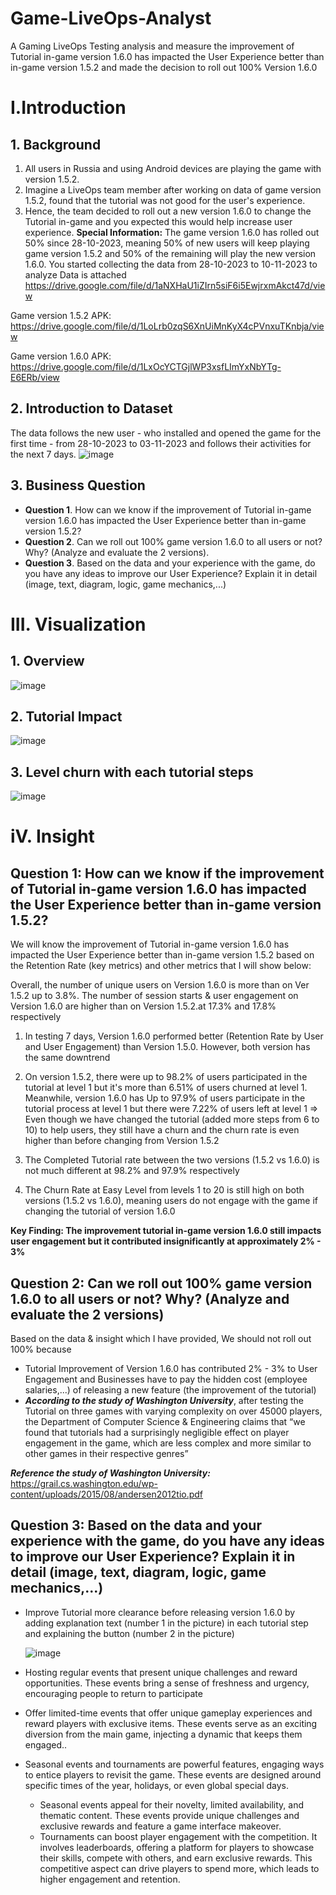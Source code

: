 # Game-LiveOps-Analyst
A Gaming LiveOps Testing analysis and measure the improvement of Tutorial in-game version 1.6.0 has impacted the User Experience better than in-game version 1.5.2 and made the decision to roll out 100% Version 1.6.0
# I.Introduction
## 1. Background
1. All users in Russia and using Android devices are playing the game with version 1.5.2.
2. Imagine a LiveOps team member after working on data of game version 1.5.2, found that the tutorial was not good for the user's experience.
3. Hence, the team decided to roll out a new version 1.6.0 to change the Tutorial in-game and you expected this would help increase user experience.
**Special Information:**
The game version 1.6.0 has rolled out 50% since 28-10-2023, meaning 50% of new users will keep playing game version 1.5.2 and 50% of the remaining will play the new version 1.6.0.
You started collecting the data from 28-10-2023 to 10-11-2023 to analyze Data is attached 
https://drive.google.com/file/d/1aNXHaU1iZIrn5siF6i5EwjrxmAkct47d/view

Game version 1.5.2 APK: https://drive.google.com/file/d/1LoLrb0zqS6XnUiMnKyX4cPVnxuTKnbja/view

Game version 1.6.0 APK: https://drive.google.com/file/d/1LxOcYCTGjlWP3xsfLImYxNbYTg-E6ERb/view

## 2. Introduction to Dataset
The data follows the new user - who installed and opened the game for the first time - from 28-10-2023 to 03-11-2023 and follows their activities for the next 7 days.
![image](https://github.com/uyennguyen307/Game-LiveOps-Analyst/assets/162019618/dba7874d-0588-4c70-ac7d-7046195b8b49)

## 3. Business Question
- **Question 1**. How can we know if the improvement of Tutorial in-game version 1.6.0 has impacted the User Experience better than in-game version 1.5.2?
- **Question 2**. Can we roll out 100% game version 1.6.0 to all users or not? Why? (Analyze and evaluate the 2 versions).
- **Question 3**. Based on the data and your experience with the game, do you have any ideas to improve our User Experience? Explain it in detail
(image, text, diagram, logic, game mechanics,...)
# III. Visualization
## 1. Overview
![image](https://github.com/uyennguyen307/Game-LiveOps-Analyst/assets/162019618/c755871b-0c54-493a-b0d3-48fec7157ccb)

## 2. Tutorial Impact
![image](https://github.com/uyennguyen307/Game-LiveOps-Analyst/assets/162019618/b2270a60-5dea-46a4-aff5-7e657d23983b)

## 3. Level churn with each tutorial steps
![image](https://github.com/uyennguyen307/Game-LiveOps-Analyst/assets/162019618/3eb98630-f4d7-43d0-8184-d24484911ae6)

# iV. Insight
## Question 1: How can we know if the improvement of Tutorial in-game version 1.6.0 has impacted the User Experience better than in-game version 1.5.2?

We will know the improvement of Tutorial in-game version 1.6.0 has impacted the User Experience better than in-game version 1.5.2 based on the Retention Rate (key metrics) and other metrics that I will show below:

Overall, the number of unique users on Version 1.6.0 is more than on Ver 1.5.2 up to 3.8%. The number of session starts & user engagement on Version 1.6.0 are higher than on Version 1.5.2.at 17.3% and 17.8% respectively

1. In testing 7 days, Version 1.6.0 performed better (Retention Rate by User and User Engagement) than Version 1.5.0. However, both version has the same downtrend 

2. On version 1.5.2, there were up to 98.2% of users participated in the tutorial at level 1 but it's more than 6.51% of users churned at level 1. Meanwhile, version 1.6.0 has Up to 97.9% of users participate in the tutorial process at level 1 but there were 7.22% of users left at level 1 => Even though we have changed the tutorial (added more steps from 6 to 10) to help users, they still have a churn and the churn rate is even higher than before changing from Version 1.5.2

3. The Completed Tutorial rate between the two versions (1.5.2 vs 1.6.0) is not much different at 98.2% and 97.9% respectively

4. The Churn Rate at Easy Level from levels 1 to 20 is still high on both versions (1.5.2 vs 1.6.0), meaning users do not engage with the game if changing the tutorial of version 1.6.0

**Key Finding: The improvement tutorial in-game version 1.6.0 still impacts user engagement but it contributed insignificantly at approximately 2% - 3%**

## Question 2: Can we roll out 100% game version 1.6.0 to all users or not? Why? (Analyze and evaluate the 2 versions)

Based on the data & insight which I have provided, We should not roll out 100% because 
- Tutorial Improvement of Version 1.6.0 has contributed 2% - 3% to User Engagement and Businesses have to pay the hidden cost (employee salaries,...) of releasing a new feature (the improvement of the tutorial)
- _**According to the study of Washington University**_, after testing the Tutorial on three games with varying complexity on over 45000 players, the Department of Computer Science & Engineering claims that “we found that tutorials had a surprisingly negligible effect on player engagement in the game, which are less complex and more similar to other games in their respective genres”

_**Reference the study of Washington University:**_ https://grail.cs.washington.edu/wp-content/uploads/2015/08/andersen2012tio.pdf

## Question 3: Based on the data and your experience with the game, do you have any ideas to improve our User Experience? Explain it in detail (image, text, diagram, logic, game mechanics,...)

- Improve Tutorial more clearance before releasing version 1.6.0 by adding explanation text (number 1 in the picture) in each tutorial step and explaining the button (number 2 in the picture)
  
  ![image](https://github.com/uyennguyen307/Game-LiveOps-Analyst/assets/162019618/5202c68e-cb42-4afa-a480-6e4db3c3ac00)
  
- Hosting regular events that present unique challenges and reward opportunities. These events bring a sense of freshness and urgency, encouraging people to return to participate
  
- Offer limited-time events that offer unique gameplay experiences and reward players with exclusive items. These events serve as an exciting diversion from the main game, injecting a dynamic that keeps them engaged..
- Seasonal events and tournaments are powerful features, engaging ways to entice players to revisit the game. These events are designed around specific times of the year, holidays, or even global special days.
  + Seasonal events appeal for their novelty, limited availability, and thematic content. These events provide unique challenges and exclusive rewards and feature a game interface makeover.
  + Tournaments can boost player engagement with the competition. It involves leaderboards, offering a platform for players to showcase their skills, compete with others, and earn exclusive rewards. This competitive aspect can drive players to spend more, which leads to higher engagement and retention.

